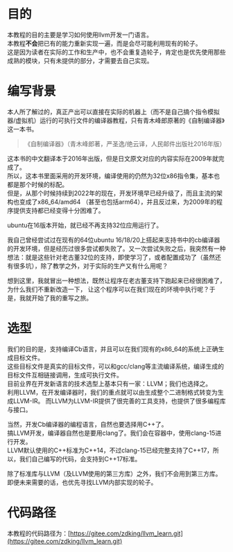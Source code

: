 
# 目的

本教程的目的主要是学习如何使用llvm开发一门语言。  
本教程**不会**把已有的能力重新实现一遍，而是会尽可能利用现有的轮子。  
这是因为读者在实际的工作和生产中，也不会重复造轮子，肯定也是优先使用那些成熟的模块，只有未提供的部分，才需要去自己实现。  

# 编写背景  

本人所了解过的，真正产出可以直接在实际的机器上（而不是自己搞个指令模拟器/虚拟机）运行的可执行文件的编译器教程，只有青木峰郎原著的《自制编译器》这一本书。

> 《自制编译器》（青木峰郎著，严圣逸/绝云译，人民邮件出版社2016年版）

这本书的中文翻译本于2016年出版，但是日文原文对应的内容实际在2009年就完成了。  
所以，这本书里面采用的开发环境，编译使用的仍然为32位x86指令集，基本也都是那个时候的标配。  
但是，从那个时候持续到2022年的现在，开发环境早已经升级了，而且主流的架构也变成了x86_64/amd64 （甚至也包括arm64），并且反过来，为2009年的程序提供支持都已经变得十分困难了。

ubuntu在16版本开始，就已经不再支持32位应用运行了。  

我自己曾经尝试过在现有的64位ubuntu 16/18/20上搭起来支持书中的cb编译器的开发环境，但是经历过很多尝试都失败了。又一次尝试失败之后，我突然有一种想法：就是这些针对老古董32位的支持，即使学习了，或者配置成功了（虽然还有很多坑），除了教学之外，对于实际的生产又有什么用呢？

想到这里，我就冒出一种想法，既然让程序在老古董支持下跑起来已经很困难了，为什么我们不重新改造一下，
让这个程序可以在我们现在的环境中执行呢？于是，我就开始了我的重写之旅。

# 选型

我们的目的是，支持编译Cb语言，并且可以在我们现有的x86_64的系统上正确生成目标文件。  
这些目标文件是真实的目标文件，可以和gcc/clang等主流编译系统，编译生成的目标文件互相链接调用，生成可执行文件。  
目前业界在开发新语言的技术选型上基本只有一家：LLVM；我们也选择之。  
利用LLVM，在开发编译器时，我们的重点就可以由生成整个二进制格式转变为生成LLVM-IR。
而LLVM为LLVM-IR提供了很完善的工具支持，也提供了很多编程库与接口。  

当然，开发Cb编译器的编程语言，自然也要选择用C++了。  
搞LLVM开发，编译器自然也是要用clang了。我们会在容器中，使用clang-15进行开发。  
LLVM默认使用的C++标准为C++14，不过clang-15已经完整支持了C++17，所以，我们自己编写的代码，会支持到C++17标准。  

除了标准库与LLVM（及LLVM使用的第三方库）之外，我们不会用到第三方库。即便未来需要的话，也优先寻找LLVM内部实现的轮子。  

# 代码路径

本教程的代码路径为：[https://gitee.com/zdking/llvm_learn.git](https://gitee.com/zdking/llvm_learn.git)  
